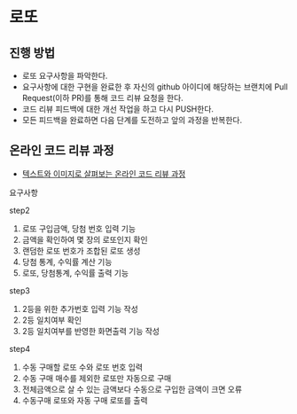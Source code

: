 # 로또

## 진행 방법

* 로또 요구사항을 파악한다.
* 요구사항에 대한 구현을 완료한 후 자신의 github 아이디에 해당하는 브랜치에 Pull Request(이하 PR)를 통해 코드 리뷰 요청을 한다.
* 코드 리뷰 피드백에 대한 개선 작업을 하고 다시 PUSH한다.
* 모든 피드백을 완료하면 다음 단계를 도전하고 앞의 과정을 반복한다.

## 온라인 코드 리뷰 과정

* [텍스트와 이미지로 살펴보는 온라인 코드 리뷰 과정](https://github.com/next-step/nextstep-docs/tree/master/codereview)

요구사항

step2

1. 로또 구입금액, 당첨 번호 입력 기능
2. 금액을 확인하여 몇 장의 로또인지 확인
3. 랜덤한 로또 번호가 조합된 로또 생성
4. 당첨 통계, 수익률 계산 기능
5. 로또, 당첨통계, 수익률 출력 기능

step3

1. 2등을 위한 추가번호 입력 기능 작성
2. 2등 일치여부 확인
3. 2등 일치여부를 반영한 화면출력 기능 작성

step4

1. 수동 구매할 로또 수와 로또 번호 입력
2. 수동 구매 매수를 제외한 로또만 자동으로 구매
3. 전체금액으로 살 수 있는 금액보다 수동으로 구입한 금액이 크면 오류
4. 수동구매 로또와 자동 구매 로또를 출력